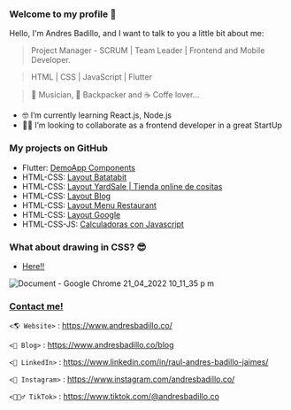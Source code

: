 ### Welcome to my profile 👋

Hello, I'm Andres Badillo, and I want to talk to you a little bit about me: 

>Project Manager - SCRUM | Team Leader | Frontend and Mobile Developer.

>HTML | CSS | JavaScript | Flutter

>🎸 Musician, 🛫 Backpacker and ☕ Coffe lover...  
  

- 🤓 I’m currently learning React.js, Node.js
- 🤝🏻 I’m looking to collaborate as a frontend developer in a great StartUp

### My projects on GitHub

* Flutter: [DemoApp Components](https://github.com/andresbadillo/flutter_demo_app)
* HTML-CSS: [Layout Batatabit](https://andresbadillo.github.io/layout_batatabit/)
* HTML-CSS: [Layout YardSale | Tienda online de cositas](https://andresbadillo.github.io/curso-frontend-developer-JavaScript-practico/)
* HTML-CSS: [Layout Blog](https://andresbadillo.github.io/layout_blog/)
* HTML-CSS: [Layout Menu Restaurant](https://andresbadillo.github.io/Demo_Layout_GRID/)
* HTML-CSS: [Layout Google](https://andresbadillo.github.io/layout_google/)
* HTML-CSS-JS: [Calculadoras con Javascript](https://andresbadillo.github.io/curso-practico-javascript/index.html)

### What about drawing in CSS? 😎

* [Here!!](https://andresbadillo.github.io/dibujo_css_1/)

![Document - Google Chrome 21_04_2022 10_11_35 p  m](https://user-images.githubusercontent.com/26679688/164589958-9f9f160b-007c-44af-bd33-82e9dfd27123.png)

 
### [Contact me!](https://www.andresbadillo.co/contacto)

`<🌎 Website>` : <https://www.andresbadillo.co/>

`<📰 Blog>` : <https://www.andresbadillo.co/blog>

`<💼 LinkedIn>` : <https://www.linkedin.com/in/raul-andres-badillo-jaimes/>

`<🎈 Instagram>` : <https://www.instagram.com/andresbadillo.co/>

`<🏋🏻‍♂️ TikTok>` : <https://www.tiktok.com/@andresbadillo.co>

<!--
**andresbadillo/andresbadillo** is a ✨ _special_ ✨ repository because its `README.md` (this file) appears on your GitHub profile.

Here are some ideas to get you started:

- 🔭 I’m currently working on ...
- 🌱 I’m currently learning ...
- 👯 I’m looking to collaborate on ...
- 🤔 I’m looking for help with ...
- 💬 Ask me about ...
- 📫 How to reach me: ...
- 😄 Pronouns: ...
- ⚡ Fun fact: ...
-->
